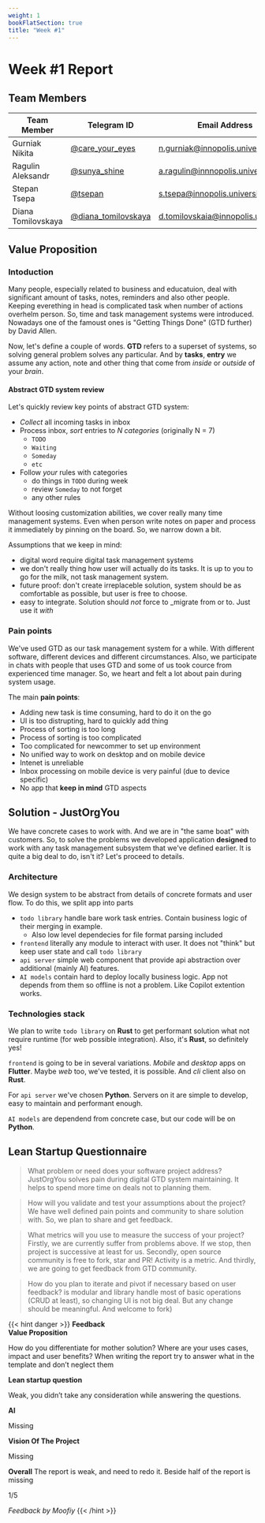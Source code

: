 ```yaml
---
weight: 1
bookFlatSection: true
title: "Week #1"
---
```


# Week #1 Report

## Team Members

| Team Member        | Telegram ID                                            | Email Address                       |
| ------------------ | ------------------------------------------------------ | ----------------------------------- |
| Gurniak Nikita     | [@care_your_eyes](https://t.me/care_your_eyes)         | n.gurniak@innopolis.university      |
| Ragulin Aleksandr  | [@sunya_shine](https://t.me/sunya_shine)               | a.ragulin@innnopolis.university     |
| Stepan Tsepa       | [@tsepan](https://t.me/tsepan)                         | s.tsepa@innopolis.university        |
| Diana Tomilovskaya | [@diana_tomilovskaya](https://t.me/diana_tomilovskaya) | d.tomilovskaia@innopolis.university |

## Value Proposition

### Intoduction

Many people, especially related to business and educatuion, deal with significant amount of tasks, notes, reminders and also other people. Keeping everething in head is complicated task when number of actions overhelm person. So, time and task management systems were introduced. Nowadays one of the famoust ones is "Getting Things Done" (GTD further) by David Allen.

Now, let's define a couple of words. **GTD** refers to a superset of systems, so solving general problem solves any particular. And by **tasks**, **entry** we assume any action, note and other thing that come from _inside_ or _outside_ of your _brain_. 

#### Abstract GTD system review

Let's quickly review key points of abstract GTD system:

- _Collect_ all incoming tasks in inbox
- Process inbox, _sort_ entries to _N categories_ (originally N = 7)
  - `TODO`
  - `Waiting`
  - `Someday`
  - `etc`
- Follow _your_ rules with categories
  - do things in `TODO` during week
  - review `Someday` to not forget
  - any other rules

Without loosing customization abilities, we cover really many time management systems. Even when person write notes on paper and process it immediately by pinning on the board. So, we narrow down a bit. 

Assumptions that we keep in mind:
- digital word require digital task management systems
- we don't really thing how user will actually do its tasks. It is up to you to go for the milk, not task management system.
- future proof: don't create irreplaceble solution, system should be as comfortable as possible, but user is free to choose.
- easy to integrate. Solution should _not_ force to _migrate from or to. Just use it _with_


### Pain points

We've used GTD as our task management system for a while. With different software, different devices and different circumstances. Also, we participate in chats with people that uses GTD and some of us took cource from experienced time manager. So, we heart and felt a lot about pain during system usage.

The main **pain points**:
- Adding new task is time consuming, hard to do it on the go
- UI is too distrupting, hard to quickly add thing
- Process of sorting is too long
- Process of sorting is too complicated
- Too complicated for newcommer to set up environment
- No unified way to work on desktop and on mobile device
- Intenet is unreliable
- Inbox processing on mobile device is very painful (due to device specific)
- No app that **keep in mind** GTD aspects


## Solution - JustOrgYou

We have concrete cases to work with. And we are in "the same boat" with customers. So, to solve the problems we developed application **designed** to work with any task management subsystem that we've defined earlier. It is quite a big deal to do, isn't it? Let's proceed to details.

### Architecture

We design system to be abstract from details of concrete formats and user flow. To do this, we split app into parts
- `todo library` handle bare work task entries. Contain business logic of their merging in example.
  - Also low level dependecies for file format parsing included
- `frontend` literally any module to interact with user. It does not "think" but keep user state and call `todo library`
- `api server` simple web component that provide api abstraction over additional (mainly AI) features.
- `AI models` contain hard to deploy locally business logic. App not depends from them so offline is not a problem. Like Copilot extention works.

<!-- todo add image -->

### Technologies stack

We plan to write `todo library` on **Rust** to get performant solution what not require runtime (for web possible integration). Also, it's **Rust**, so definitely yes!

`frontend` is going to be in several variations. _Mobile_ and _desktop_ apps on **Flutter**. Maybe _web_ too, we've tested, it is possible. And _cli_ client also on **Rust**.

For `api server` we've chosen **Python**. Servers on it are simple to develop, easy to maintain and performant enough. 

`AI models` are dependend from concrete case, but our code will be on **Python**. 

## Lean Startup Questionnaire #

> What problem or need does your software project address?
JustOrgYou solves pain during digital GTD system maintaining. It helps to spend more time on deals not to planning them.

> How will you validate and test your assumptions about the project?
We have well defined pain points and community to share solution with. So, we plan to share and get feedback.

> What metrics will you use to measure the success of your project?
Firstly, we are currently suffer from problems above. If we stop, then project is successive at least for us. Secondly, open source community is free to fork, star and PR! Activity is a metric. And thirdly, we are going to get feedback from GTD community.

> How do you plan to iterate and pivot if necessary based on user feedback?
 is modular and library handle most of basic operations (CRUD at least), so changing UI is not big deal. But any change should be meaningful. And welcome to fork)


{{< hint danger >}}
**Feedback**  
**Value Proposition**

How do you differentiate for mother solution? 
Where are your uses cases, impact and user benefits? 
When writing the report try to answer what in the template and don’t neglect them 

**Lean startup question**

Weak, you didn’t take any consideration while answering the questions.

**AI** 

Missing 


**Vision Of The Project**

Missing

**Overall**
The report is weak, and need to redo it. Beside half of the report is missing

1/5

_Feedback by Moofiy_
{{< /hint >}}
